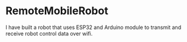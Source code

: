 # RemoteMobileRobot
I have built a robot that uses ESP32 and Arduino module to transmit and receive robot control data over wifi.
